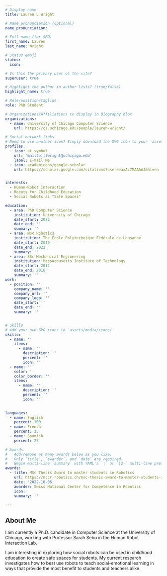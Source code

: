 ```yaml
---
# Display name
title: Lauren L Wright

# Name pronunciation (optional)
name_pronunciation: 

# Full name (for SEO)
first_name: Lauren
last_name: Wright

# Status emoji
status:
  icon:

# Is this the primary user of the site?
superuser: true

# Highlight the author in author lists? (true/false)
highlight_name: true

# Role/position/tagline
role: PhD Student

# Organizations/Affiliations to display in Biography blox
organizations:
  - name: University of Chicago Computer Science
    url: https://cs.uchicago.edu/people/lauren-wright/

# Social network links
# Need to use another icon? Simply download the SVG icon to your `assets/media/icons/` folder.
profiles:
  - icon: at-symbol
    url: 'mailto:llwright@uchicago.edu'
    label: E-mail Me
  - icon: academicons/google-scholar
    url: https://scholar.google.com/citations?user=eaxAc7MAAAAJ&hl=en


interests:
  - Human-Robot Interaction
  - Robots for Childhood Education
  - Social Robots as "Safe Spaces"

education:
  - area: PhD Computer Science
    institution: University of Chicago
    date_start: 2022
    date_end: ''
    summary: ''
  - area: MSc Robotics
    institution: The École Polytechnique Fédérale de Lausanne
    date_start: 2019
    date_end: 2022
    summary: ''
  - area: BSc Mechanical Engineering
    institution: Massachusetts Institute of Technology
    date_start: 2012
    date_end: 2016
    summary: ''
work:
  - position: ''
    company_name: '' 
    company_url: ''
    company_logo: ''
    date_start: ''
    date_end: ''
    summary: ''


# Skills
# Add your own SVG icons to `assets/media/icons/`
skills:
  - name: ''
    items:
      - name: ''
        description: ''
        percent: ''
        icon: ''
  - name: ''
    color: ''
    color_border: ''
    items:
      - name: ''
        description: ''
        percent: ''
        icon: ''
      

languages:
  - name: English
    percent: 100
  - name: French
    percent: 25
  - name: Spanish
    percent: 25

# Awards.
#   Add/remove as many awards below as you like.
#   Only `title`, `awarder`, and `date` are required.
#   Begin multi-line `summary` with YAML's `|` or `|2-` multi-line prefix and indent 2 spaces below.
awards:
  - title: MSc Thesis Award to master students in Robotics
    url: https://nccr-robotics.ch/msc-thesis-award-to-master-students-in-robotics/
    date: '2022-10-05'
    awarder: Swiss National Center for Competence in Robotics
    icon: 
    summary: ''

---
```


## About Me

I am currently a  Ph.D. candidate in Computer Science at the University of Chicago, working with Professor Sarah Sebo in the Human Robot Interaction Lab.

I am interesting in exploring how social robots can be used in childhood education to create safe spaces for students. My current research investigates how to best use robots to teach social-emotional learning in ways that provide the most benefit to students and teachers alike.
